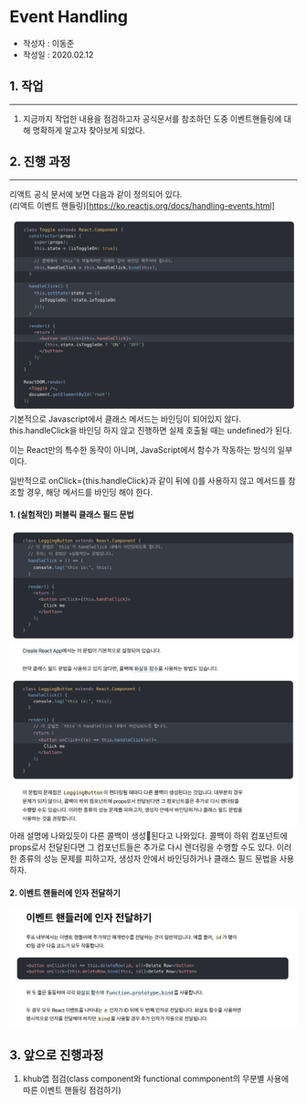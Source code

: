 # Event Handling 
* 작성자 : 이동준
* 작성일 : 2020.02.12

## 1. 작업
-------------- 
1. 지금까지 작업한 내용을 점검하고자 공식문서를 참조하던 도중 이벤트핸들링에 대해 명확하게 알고자 찾아보게 되었다.


## 2. 진행 과정
--------

리액트 공식 문서에 보면 다음과 같이 정의되어 있다.<br>
(리액트 이벤트 핸들링)[https://ko.reactjs.org/docs/handling-events.html]

<img src="./1.png" width="600"></img>
<br>
기본적으로 Javascript에서 클래스 메서드는 바인딩이 되어있지 않다. this.handleClick을 바인딩 하지 않고 진행하면 실제 호출될 때는 undefined가 된다.

이는 React만의 특수한 동작이 아니며, JavaScript에서 함수가 작동하는 방식의 일부이다. 

일반적으로 onClick={this.handleClick}과 같이 뒤에 ()를 사용하지 않고 메서드를 참조할 경우, 해당 메서드를 바인딩 해야 한다.
<br>

#### 1. (실험적인) 퍼블릭 클래스 필드 문법

<img src="./3.png" width="600"></img>
<img src="./2.png" width="600"></img>
<br>
아래 설명에 나와있듯이 다른 콜백이 생성된다고 나와있다. 
콜백이 하위 컴포넌트에 props로서 전달된다면 그 컴포넌트들은 추가로 다시 렌더링을 수행할 수도 있다. 이러한 종류의 성능 문제를 피하고자, 생성자 안에서 바인딩하거나 클래스 필드 문법을 사용하자.


#### 2. 이벤트 핸들러에 인자 전달하기 
<img src="./4.png" width="600"></img>


## 3. 앞으로 진행과정

1. khub앱 점검(class component와 functional commponent의 무분별 사용에 따른 이벤트 핸들링 점검하기)